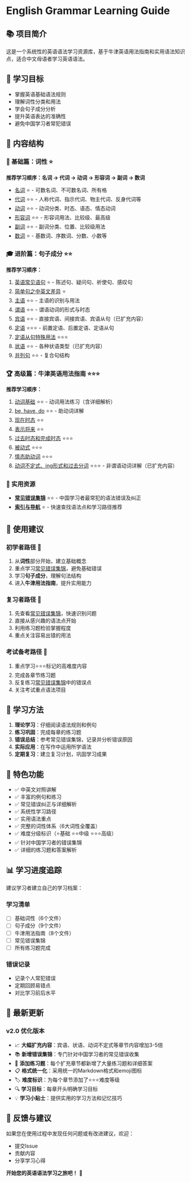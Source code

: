 # English Grammar Learning Guide

## 📚 项目简介

这是一个系统性的英语语法学习资源库，基于牛津英语用法指南和实用语法知识点，适合中文母语者学习英语语法。

## 🎯 学习目标

- 掌握英语基础语法规则
- 理解词性分类和用法
- 学会句子成分分析
- 提升英语表达的准确性
- 避免中国学习者常犯错误

## 📖 内容结构

### 🔰 基础篇：词性 ⭐
**推荐学习顺序：名词 → 代词 → 动词 → 形容词 → 副词 → 数词**

- [名词](src/词性/名词.md) ⭐ - 可数名词、不可数名词、所有格
- [代词](src/词性/代词.md) ⭐⭐ - 人称代词、指示代词、物主代词、反身代词等
- [动词](src/词性/动词.md) ⭐⭐ - 动词分类、时态、语态、情态动词
- [形容词](src/词性/形容词.md) ⭐⭐ - 形容词用法、比较级、最高级
- [副词](src/词性/副词.md) ⭐⭐ - 副词分类、位置、比较级用法
- [数词](src/词性/数词.md) ⭐ - 基数词、序数词、分数、小数等

### 🎓 进阶篇：句子成分 ⭐⭐
**推荐学习顺序：**

1. [英语常见语句](src/句子成分/英语常见语句.md) ⭐ - 陈述句、疑问句、祈使句、感叹句
2. [简单句之中英文差异](src/句子成分/简单句之中英文差异.md) ⭐
3. [主语](src/句子成分/主语.md) ⭐⭐ - 主语的识别与用法
4. [谓语](src/句子成分/谓语.md) ⭐⭐ - 谓语动词的形式与时态
5. [宾语](src/句子成分/宾语.md) ⭐⭐ - 直接宾语、间接宾语、宾语从句（已扩充内容）
6. [定语](src/句子成分/定语.md) ⭐⭐⭐ - 前置定语、后置定语、定语从句
7. [定语从句特殊用法](src/句子成分/定语从句特殊用法.md) ⭐⭐⭐
8. [状语](src/句子成分/状语.md) ⭐⭐ - 各种状语类型（已扩充内容）
9. [并列句](src/句子成分/并列句.md) ⭐⭐ - 复合句结构

### 🏆 高级篇：牛津英语用法指南 ⭐⭐⭐
**推荐学习顺序：**

1. [动词基础](src/牛津英语用法指南/动词.md) ⭐⭐ - 动词用法练习（含详细解析）
2. [be, have, do](src/牛津英语用法指南/be,have,do.md) ⭐⭐ - 助动词详解
3. [现在时态](src/牛津英语用法指南/现在时态.md) ⭐⭐
4. [表示将来](src/牛津英语用法指南/表示将来.md) ⭐⭐
5. [过去时态和完成时态](src/牛津英语用法指南/过去时态和完成时态.md) ⭐⭐⭐
6. [被动式](src/牛津英语用法指南/被动式.md) ⭐⭐⭐
7. [情态助动词](src/牛津英语用法指南/情态助动词.md) ⭐⭐⭐
8. [动词不定式、ing形式和过去分词](src/牛津英语用法指南/动词不定式,ing形式和过去分词.md) ⭐⭐⭐ - 非谓语动词详解（已扩充内容）

### 🚨 实用资源
- [**常见错误集锦**](src/常见错误集锦.md) ⭐⭐ - 中国学习者最常犯的语法错误及纠正
- [**索引与导航**](src/索引与导航.md) ⭐ - 快速查找语法点和学习路径推荐

## 🚀 使用建议

### 初学者路径 🌱
1. 从**词性**部分开始，建立基础概念
2. 重点学习[常见错误集锦](src/常见错误集锦.md)，避免基础错误
3. 学习**句子成分**，理解句法结构
4. 进入**牛津用法指南**，提升实用能力

### 复习者路径 🔄
1. 先查看[常见错误集锦](src/常见错误集锦.md)，快速识别问题
2. 直接从感兴趣的语法点开始
3. 利用练习题检验掌握程度
4. 重点关注容易出错的用法

### 考试备考路径 📝
1. 重点学习⭐⭐⭐标记的高难度内容
2. 完成各章节练习题
3. 反复练习[常见错误集锦](src/常见错误集锦.md)中的错误点
4. 关注考试重点语法项目

## 📝 学习方法

1. **理论学习**：仔细阅读语法规则和例句
2. **练习巩固**：完成每章的练习题
3. **错误总结**：参考常见错误集锦，记录并分析错误原因
4. **实际应用**：在写作中运用所学语法
5. **定期复习**：建立复习计划，巩固学习成果

## 🔧 特色功能

- ✅ 中英文对照讲解
- ✅ 丰富的例句和练习
- ✅ 常见错误纠正与详细解析
- ✅ 系统性学习路径
- ✅ 实用语法重点
- ✅ 完整的词性体系（6大词性全覆盖）
- ✅ 难度分级标识（⭐基础 ⭐⭐中级 ⭐⭐⭐高级）
- ✅ 针对中国学习者的错误集锦
- ✅ 详细的练习题和答案解析

## 📊 学习进度追踪

建议学习者建立自己的学习档案：

### 学习清单
- [ ] 基础词性（6个文件）
- [ ] 句子成分（9个文件）
- [ ] 牛津用法指南（8个文件）
- [ ] 常见错误集锦
- [ ] 所有练习题完成

### 错误记录
- 记录个人常犯错误
- 定期回顾易错点
- 对比学习前后水平

## 🎉 最新更新

### v2.0 优化版本
- 📈 **大幅扩充内容**：宾语、状语、动词不定式等章节内容增加3-5倍
- 📚 **新增错误集锦**：专门针对中国学习者的常见错误收集
- 🎯 **添加练习题**：每个扩充章节都新增了大量练习题和详细答案
- 📋 **格式统一化**：采用统一的Markdown格式和emoji图标
- 🏷️ **难度标识**：为每个章节添加了⭐⭐⭐难度等级
- 🔍 **学习目标**：每章开头明确学习目标
- 💡 **学习小贴士**：提供实用的学习方法和记忆技巧

## 💬 反馈与建议

如果您在使用过程中发现任何问题或有改进建议，欢迎：
- 提交Issue
- 贡献内容
- 分享学习心得

**开始您的英语语法学习之旅吧！** 🎉
